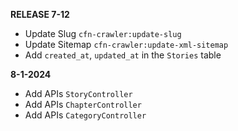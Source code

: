 **RELEASE 7-12**

- Update Slug `cfn-crawler:update-slug`
- Update Sitemap `cfn-crawler:update-xml-sitemap`
- Add `created_at`, `updated_at` in the `Stories` table

**8-1-2024**
- Add APIs `StoryController`
- Add APIs `ChapterController`
- Add APIs `CategoryController`